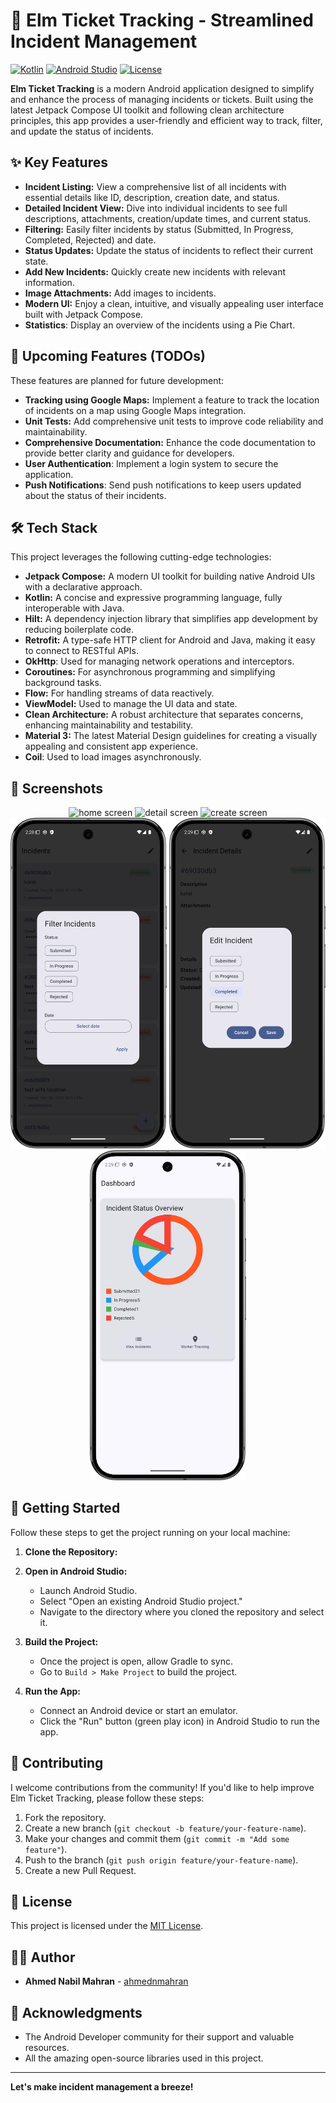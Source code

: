# 🎫 Elm Ticket Tracking - Streamlined Incident Management

[![Kotlin](https://img.shields.io/badge/kotlin-%237F52FF.svg?style=for-the-badge&logo=kotlin&logoColor=white)](https://kotlinlang.org/)
[![Android Studio](https://img.shields.io/badge/Android%20Studio-3DDC84.svg?style=for-the-badge&logo=android-studio&logoColor=white)](https://developer.android.com/studio)
[![License](https://img.shields.io/badge/License-MIT-blue.svg)](https://opensource.org/licenses/MIT)

**Elm Ticket Tracking** is a modern Android application designed to simplify and enhance the process of managing incidents or tickets. Built using the latest Jetpack Compose UI toolkit and following clean architecture principles, this app provides a user-friendly and efficient way to track, filter, and update the status of incidents.

## ✨ Key Features

*   **Incident Listing:** View a comprehensive list of all incidents with essential details like ID, description, creation date, and status.
*   **Detailed Incident View:** Dive into individual incidents to see full descriptions, attachments, creation/update times, and current status.
*   **Filtering:** Easily filter incidents by status (Submitted, In Progress, Completed, Rejected) and date.
*   **Status Updates:** Update the status of incidents to reflect their current state.
*   **Add New Incidents:** Quickly create new incidents with relevant information.
*   **Image Attachments:** Add images to incidents.
*   **Modern UI:** Enjoy a clean, intuitive, and visually appealing user interface built with Jetpack Compose.
* **Statistics**: Display an overview of the incidents using a Pie Chart.

## 🚧 Upcoming Features (TODOs)

These features are planned for future development:

*   **Tracking using Google Maps:** Implement a feature to track the location of incidents on a map using Google Maps integration.
*   **Unit Tests:** Add comprehensive unit tests to improve code reliability and maintainability.
*   **Comprehensive Documentation:** Enhance the code documentation to provide better clarity and guidance for developers.
* **User Authentication**: Implement a login system to secure the application.
* **Push Notifications**: Send push notifications to keep users updated about the status of their incidents.

## 🛠️ Tech Stack

This project leverages the following cutting-edge technologies:

*   **Jetpack Compose:** A modern UI toolkit for building native Android UIs with a declarative approach.
*   **Kotlin:** A concise and expressive programming language, fully interoperable with Java.
*   **Hilt:** A dependency injection library that simplifies app development by reducing boilerplate code.
*   **Retrofit:** A type-safe HTTP client for Android and Java, making it easy to connect to RESTful APIs.
* **OkHttp**: Used for managing network operations and interceptors.
*   **Coroutines:** For asynchronous programming and simplifying background tasks.
*   **Flow:** For handling streams of data reactively.
* **ViewModel:** Used to manage the UI data and state.
*   **Clean Architecture:** A robust architecture that separates concerns, enhancing maintainability and testability.
*   **Material 3:** The latest Material Design guidelines for creating a visually appealing and consistent app experience.
* **Coil**: Used to load images asynchronously.

## 📱 Screenshots

<div align="center">
<img src="screenshots/home.png" width="250" alt="home screen"/>
<img src="screenshots/detail.png" width="250" alt="detail screen"/>
<img src="screenshots/create.png" width="250" alt="create screen"/>
<img src="screenshots/filter.png" width="250" alt="filter screen"/>
<img src="screenshots/edit.png" width="250" alt="edit screen"/>
<img src="screenshots/dashboard.png" width="250" alt="dashboard screen"/>
</div>

## 🚀 Getting Started

Follow these steps to get the project running on your local machine:

1.  **Clone the Repository:**
2.  **Open in Android Studio:**
    *   Launch Android Studio.
    *   Select "Open an existing Android Studio project."
    *   Navigate to the directory where you cloned the repository and select it.

3.  **Build the Project:**
    *   Once the project is open, allow Gradle to sync.
    *   Go to `Build > Make Project` to build the project.

4.  **Run the App:**
    *   Connect an Android device or start an emulator.
    *   Click the "Run" button (green play icon) in Android Studio to run the app.

## 🤝 Contributing

I welcome contributions from the community! If you'd like to help improve Elm Ticket Tracking, please follow these steps:

1.  Fork the repository.
2.  Create a new branch (`git checkout -b feature/your-feature-name`).
3.  Make your changes and commit them (`git commit -m "Add some feature"`).
4.  Push to the branch (`git push origin feature/your-feature-name`).
5.  Create a new Pull Request.

## 📄 License

This project is licensed under the [MIT License](https://opensource.org/licenses/MIT).

## 👨‍💻 Author

*   **Ahmed Nabil Mahran** - [ahmednmahran](https://github.com/ahmednmahran)

## 🙏 Acknowledgments

*   The Android Developer community for their support and valuable resources.
* All the amazing open-source libraries used in this project.

---

**Let's make incident management a breeze!**
